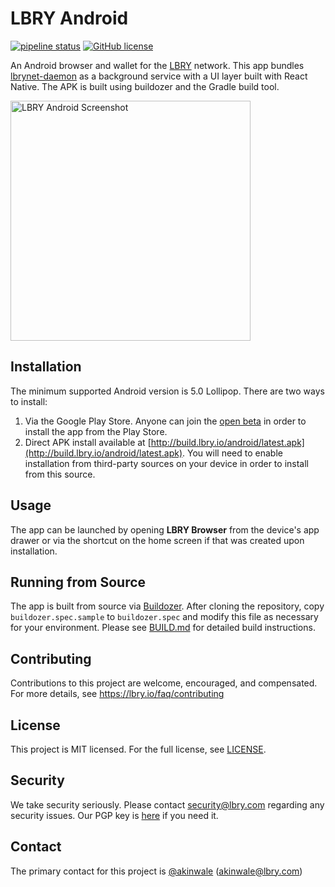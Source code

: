 # LBRY Android
[![pipeline status](https://ci.lbry.tech/lbry/lbry-android/badges/master/pipeline.svg)](https://ci.lbry.tech/lbry/lbry-android/commits/master)
[![GitHub license](https://img.shields.io/github/license/lbryio/lbry-android)](https://github.com/lbryio/lbry-android/blob/master/LICENSE)

An Android browser and wallet for the [LBRY](https://lbry.com) network. This app bundles [lbrynet-daemon](https://github.com/lbryio/lbry) as a background service with a UI layer built with React Native. The APK is built using buildozer and the Gradle build tool.

<img src="https://spee.ch/8/lbry-android.png" alt="LBRY Android Screenshot" width="384px" />

## Installation
The minimum supported Android version is 5.0 Lollipop. There are two ways to install:

1. Via the Google Play Store. Anyone can join the [open beta](https://play.google.com/apps/testing/io.lbry.browser) in order to install the app from the Play Store.
1. Direct APK install available at [http://build.lbry.io/android/latest.apk](http://build.lbry.io/android/latest.apk). You will need to enable installation from third-party sources on your device in order to install from this source.

## Usage
The app can be launched by opening **LBRY Browser** from the device's app drawer or via the shortcut on the home screen if that was created upon installation.

## Running from Source
The app is built from source via [Buildozer](https://github.com/kivy/buildozer). After cloning the repository, copy `buildozer.spec.sample` to `buildozer.spec` and modify this file as necessary for your environment. Please see [BUILD.md](BUILD.md) for detailed build instructions.

## Contributing
Contributions to this project are welcome, encouraged, and compensated. For more details, see https://lbry.io/faq/contributing

## License
This project is MIT licensed. For the full license, see [LICENSE](LICENSE).

## Security
We take security seriously. Please contact security@lbry.com regarding any security issues. Our PGP key is [here](https://keybase.io/lbry/key.asc) if you need it.

## Contact
The primary contact for this project is [@akinwale](https://github.com/akinwale) (akinwale@lbry.com)
